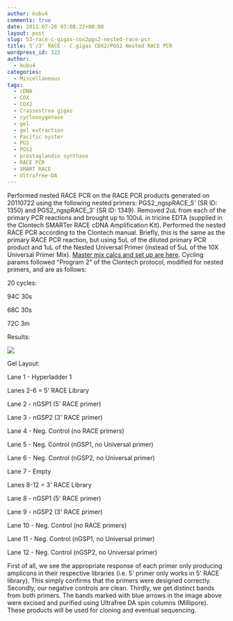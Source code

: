 ```yaml
---
author: kubu4
comments: true
date: 2011-07-26 03:08:22+00:00
layout: post
slug: 53-race-c-gigas-cox2pgs2-nested-race-pcr
title: 5'/3' RACE - C.gigas COX2/PGS2 Nested RACE PCR
wordpress_id: 322
author:
  - kubu4
categories:
  - Miscellaneous
tags:
  - cDNA
  - COX
  - COX2
  - Crassostrea gigas
  - cyclooxygenase
  - gel
  - gel extraction
  - Pacific oyster
  - PGS
  - PGS2
  - prostaglandin synthase
  - RACE PCR
  - SMART RACE
  - Ultrafree-DA
---
```


Performed nested RACE PCR on the RACE PCR products generated on 20110722 using the following nested primers: PGS2_ngspRACE_5' (SR ID: 1350) and PGS2_ngspRACE_3' (SR ID: 1349). Removed 2uL from each of the primary PCR reactions and brought up to 100uL in tricine EDTA (supplied in the Clontech SMARTer RACE cDNA Amplification Kit). Performed the nested RACE PCR according to the Clontech manual. Briefly, this is the same as the primary RACE PCR reaction, but using 5uL of the diluted primary PCR product and 1uL of the Nested Universal Primer (instead of 5uL of the 10X Universal Primer Mix). [Master mix calcs and set up are here](https://eagle.fish.washington.edu/Arabidopsis/Notebook%20Workup%20Files/20110725-01.jpg). Cycling params followed "Program 2" of the Clontech protocol, modified for nested primers, and are as follows:

20 cycles:

94C 30s

68C 30s

72C 3m

Results:

![](https://eagle.fish.washington.edu/Arabidopsis/20110725-02%20Gel%20marked.jpg)

Gel Layout:

Lane 1 - Hyperladder 1

Lanes 2-6 = 5' RACE Library

Lane 2 - nGSP1 (5' RACE primer)

Lane 3 - nGSP2 (3' RACE primer)

Lane 4 - Neg. Control (no RACE primers)

Lane 5 - Neg. Control (nGSP1, no Universal primer)

Lane 6 - Neg. Control (nGSP2, no Universal primer)

Lane 7 - Empty

Lanes 8-12 = 3' RACE Library

Lane 8 - nGSP1 (5' RACE primer)

Lane 9 - nGSP2 (3' RACE primer)

Lane 10 - Neg. Control (no RACE primers)

Lane 11 - Neg. Control (nGSP1, no Universal primer)

Lane 12 - Neg. Control (nGSP2, no Universal primer)

First of all, we see the appropriate response of each primer only producing amplicons in their respective libraries (i.e. 5' primer only works in 5' RACE library). This simply confirms that the primers were designed correctly. Secondly, our negative controls are clean. Thirdly, we get distinct bands from both primers. The bands marked with blue arrows in the image above were excised and purified using Ultrafree DA spin columns (Millipore). These products will be used for cloning and eventual sequencing.
